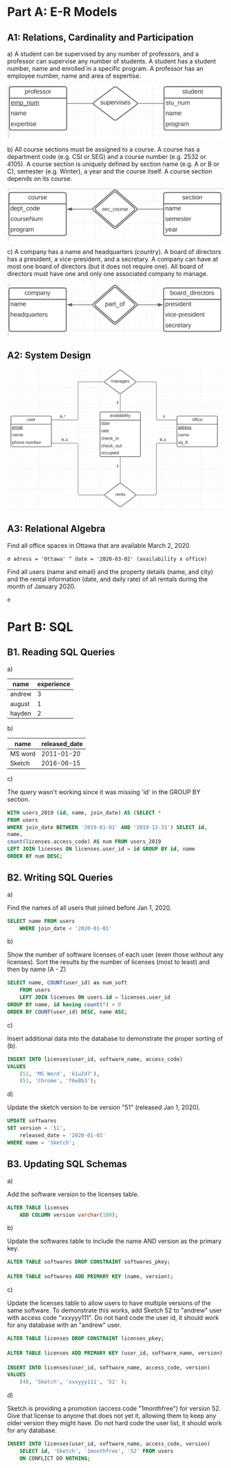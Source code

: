 # Part A: E-R Models

## A1: Relations, Cardinality and Participation
a) A student can be supervised by any number of professors, and a professor can supervise any number of students. A student has a student number, name and enrolled in a specific program. A professor has an employee number, name and area of expertise.

![imageA](images/A1a.png)

b) All course sections must be assigned to a course. A course has a department code (e.g. CSI or SEG) and a course number (e.g. 2532 or 4105). A course section is uniquely defined by section name (e.g. A or B or C), semester (e.g. Winter), a year and the course itself. A course section depends on its course.

![imageB](images/A1b.png)


c) A company has a name and headquarters (country). A board of directors has a president, a vice-president, and a secretary. A company can have at most one board of directors (but it does not require one). All board of directors must have one and only one associated company to manage.

![images](images/A1c.png)

## A2: System Design

![imagse](images/A2.png)


## A3: Relational Algebra
Find all office spaces in Ottawa that are available March 2, 2020

```
σ adress = 'Ottawa' ^ date = '2020-03-02' (availability x office)
```

Find all users (name and email) and the property details (name, and city) and the rental information (date, and daily rate) of all rentals during the month of January 2020.

```
σ 

```


# Part B: SQL

## B1. Reading SQL Queries

 a)
 
 | name | experience|
 | --- | --- |
 | andrew | 3 |
 | august | 1 |
 | hayden | 2 |

 
b)

| name | released_date |
| --- | --- |
| MS word | 2011-01-20 |
| Sketch  | 2016-06-15 |


c)

The query wasn't working since it was missing 'id' in the GROUP BY section.

```sql
WITH users_2019 (id, name, join_date) AS (SELECT *
FROM users
WHERE join_date BETWEEN '2019-01-01' AND '2019-12-31') SELECT id,
name,
count(licenses.access_code) AS num FROM users_2019
LEFT JOIN licenses ON licenses.user_id = id GROUP BY id, name
ORDER BY num DESC;
```

## B2. Writing SQL Queries
a)

 Find the names of all users that joined before Jan 1, 2020.

```sql
SELECT name FROM users
	WHERE join_date < '2020-01-01'
```

b)

Show the number of software licenses of each user (even those without any licenses). Sort the results by the number of licenses (most to least) and then by name (A - Z)

```sql
SELECT name, COUNT(user_id) as num_soft
	FROM users
	LEFT JOIN licenses ON users.id = licenses.user_id
GROUP BY name, id having count(*) > 0
ORDER BY COUNT(user_id) DESC, name ASC;
```

c)

Insert additional data into the database to demonstrate the proper sorting of (b).

```sql
INSERT INTO licenses(user_id, software_name, access_code)
VALUES 
	(51, 'MS Word', 'k1u2d7'),
	(51, 'Chrome', 'f6e8b3');
```

d)

Update the sketch version to be version "51" (released Jan 1, 2020).

```sql
UPDATE softwares 
SET version = '51',
	released_date = '2020-01-01'
WHERE name = 'Sketch';
```


## B3. Updating SQL Schemas

a)

Add the software version to the licenses table.

```sql
ALTER TABLE licenses
	ADD COLUMN version varchar(100);
```

b)

Update the softwares table to include the name AND version as the primary key.

```sql
ALTER TABLE softwares DROP CONSTRAINT softwares_pkey;

ALTER TABLE softwares ADD PRIMARY KEY (name, version);
```

c)

Update the licenses table to allow users to have multiple versions of the same software. To demonstrate this works, add Sketch 52 to "andrew" user with access code "xxxyyy111". Do not hard code the user id, it should work for any database with an "andrew" user.

```sql
ALTER TABLE licenses DROP CONSTRAINT licenses_pkey;

ALTER TABLE licenses ADD PRIMARY KEY (user_id, software_name, version);

INSERT INTO licenses(user_id, software_name, access_code, version)
VALUES
	(48, 'Sketch', 'xxxyyy111', '52' );
```

d) 

Sketch is providing a promotion (access code "1monthfree") for version 52. Give that license to anyone that does not yet it, allowing them to keep any older version they might have. Do not hard code the user list, it should work for any database.

```sql
INSERT INTO licenses(user_id, software_name, access_code, version)
	SELECT id, 'Sketch', '1monthfree', '52' FROM users 
	ON CONFLICT DO NOTHING;
```
